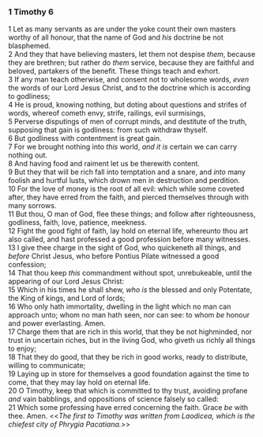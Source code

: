 ### 1 Timothy 6

1 Let as many servants as are under the yoke count their own masters worthy of all honour, that the name of God and *his* doctrine be not blasphemed.  
2 And they that have believing masters, let them not despise *them*, because they are brethren; but rather do *them* service, because they are faithful and beloved, partakers of the benefit. These things teach and exhort.  
3 If any man teach otherwise, and consent not to wholesome words, *even* the words of our Lord Jesus Christ, and to the doctrine which is according to godliness;  
4 He is proud, knowing nothing, but doting about questions and strifes of words, whereof cometh envy, strife, railings, evil surmisings,  
5 Perverse disputings of men of corrupt minds, and destitute of the truth, supposing that gain is godliness: from such withdraw thyself.  
6 But godliness with contentment is great gain.  
7 For we brought nothing into *this* world, *and it is* certain we can carry nothing out.  
8 And having food and raiment let us be therewith content.  
9 But they that will be rich fall into temptation and a snare, and *into* many foolish and hurtful lusts, which drown men in destruction and perdition.  
10 For the love of money is the root of all evil: which while some coveted after, they have erred from the faith, and pierced themselves through with many sorrows.  
11 But thou, O man of God, flee these things; and follow after righteousness, godliness, faith, love, patience, meekness.  
12 Fight the good fight of faith, lay hold on eternal life, whereunto thou art also called, and hast professed a good profession before many witnesses.  
13 I give thee charge in the sight of God, who quickeneth all things, and *before* Christ Jesus, who before Pontius Pilate witnessed a good confession;  
14 That thou keep *this* commandment without spot, unrebukeable, until the appearing of our Lord Jesus Christ:  
15 Which in his times he shall shew, *who is* the blessed and only Potentate, the King of kings, and Lord of lords;  
16 Who only hath immortality, dwelling in the light which no man can approach unto; whom no man hath seen, nor can see: to whom *be* honour and power everlasting. Amen.  
17 Charge them that are rich in this world, that they be not highminded, nor trust in uncertain riches, but in the living God, who giveth us richly all things to enjoy;  
18 That they do good, that they be rich in good works, ready to distribute, willing to communicate;  
19 Laying up in store for themselves a good foundation against the time to come, that they may lay hold on eternal life.  
20 O Timothy, keep that which is committed to thy trust, avoiding profane *and* vain babblings, and oppositions of science falsely so called:  
21 Which some professing have erred concerning the faith. Grace *be* with thee. Amen. <<*The first to Timothy was written from Laodicea, which is the chiefest city of Phrygia Pacatiana.*>>  
